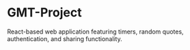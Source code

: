 # GMT-Project
React-based web application featuring timers, random quotes, authentication, and sharing functionality.
